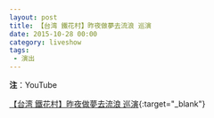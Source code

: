 ```yaml
---
layout: post
title: 【台湾 鐵花村】昨夜做夢去流浪 巡演
date: 2015-10-28 00:00
category: liveshow
tags:
 - 演出
---
```

**注**：YouTube

[【台湾 鐵花村】昨夜做夢去流浪 巡演](https://www.youtube.com/user/totororo0202/search?query=%E4%BA%94%E6%A2%9D%E4%BA%BA%20%E9%90%B5%E8%8A%B1%E6%9D%91){:target="_blank"}
